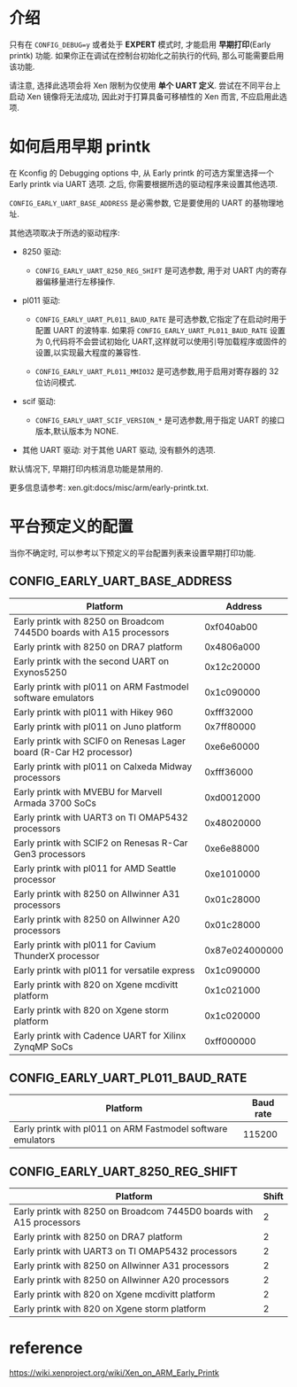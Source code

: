 
# 介绍

只有在 `CONFIG_DEBUG=y` 或者处于 **EXPERT** 模式时, 才能启用 **早期打印**(Early printk) 功能. 如果你正在调试在控制台初始化之前执行的代码, 那么可能需要启用该功能.

请注意, 选择此选项会将 Xen 限制为仅使用 **单个 UART 定义**. 尝试在不同平台上启动 Xen 镜像将无法成功, 因此对于打算具备可移植性的 Xen 而言, 不应启用此选项.

# 如何启用早期 printk

在 Kconfig 的 Debugging options 中, 从 Early printk 的可选方案里选择一个 Early printk via UART 选项. 之后, 你需要根据所选的驱动程序来设置其他选项.

`CONFIG_EARLY_UART_BASE_ADDRESS` 是必需参数, 它是要使用的 UART 的基物理地址.

其他选项取决于所选的驱动程序:

* 8250 驱动:

  * `CONFIG_EARLY_UART_8250_REG_SHIFT` 是可选参数, 用于对 UART 内的寄存器偏移量进行左移操作.

* pl011 驱动:

  * `CONFIG_EARLY_UART_PL011_BAUD_RATE` 是可选参数,它指定了在启动时用于配置 UART 的波特率.
  如果将 `CONFIG_EARLY_UART_PL011_BAUD_RATE` 设置为 0,代码将不会尝试初始化 UART,这样就可以使用引导加载程序或固件的设置,以实现最大程度的兼容性.

  * `CONFIG_EARLY_UART_PL011_MMIO32` 是可选参数,用于启用对寄存器的 32 位访问模式.

* scif 驱动:

  * `CONFIG_EARLY_UART_SCIF_VERSION_*` 是可选参数,用于指定 UART 的接口版本,默认版本为 NONE.

* 其他 UART 驱动: 对于其他 UART 驱动, 没有额外的选项.

默认情况下, 早期打印内核消息功能是禁用的.

更多信息请参考: xen.git:docs/misc/arm/early-printk.txt.

# 平台预定义的配置

当你不确定时, 可以参考以下预定义的平台配置列表来设置早期打印功能.

## CONFIG_EARLY_UART_BASE_ADDRESS

Platform | Address
---------|----------
Early printk with 8250 on Broadcom 7445D0 boards with A15 processors | 0xf040ab00
Early printk with 8250 on DRA7 platform | 0x4806a000
Early printk with the second UART on Exynos5250 | 0x12c20000
Early printk with pl011 on ARM Fastmodel software emulators | 0x1c090000
Early printk with pl011 with Hikey 960 | 0xfff32000
Early printk with pl011 on Juno platform | 0x7ff80000
Early printk with SCIF0 on Renesas Lager board (R-Car H2 processor) | 0xe6e60000
Early printk with pl011 on Calxeda Midway processors | 0xfff36000
Early printk with MVEBU for Marvell Armada 3700 SoCs | 0xd0012000
Early printk with UART3 on TI OMAP5432 processors | 0x48020000
Early printk with SCIF2 on Renesas R-Car Gen3 processors | 0xe6e88000
Early printk with pl011 for AMD Seattle processor | 0xe1010000
Early printk with 8250 on Allwinner A31 processors | 0x01c28000
Early printk with 8250 on Allwinner A20 processors | 0x01c28000
Early printk with pl011 for Cavium ThunderX processor | 0x87e024000000
Early printk with pl011 for versatile express | 0x1c090000
Early printk with 820 on Xgene mcdivitt platform | 0x1c021000
Early printk with 820 on Xgene storm platform | 0x1c020000
Early printk with Cadence UART for Xilinx ZynqMP SoCs | 0xff000000

## CONFIG_EARLY_UART_PL011_BAUD_RATE

Platform | Baud rate
---------|----------
Early printk with pl011 on ARM Fastmodel software emulators | 115200

## CONFIG_EARLY_UART_8250_REG_SHIFT

Platform | Shift
---------|----------
Early printk with 8250 on Broadcom 7445D0 boards with A15 processors | 2
Early printk with 8250 on DRA7 platform | 2
Early printk with UART3 on TI OMAP5432 processors | 2
Early printk with 8250 on Allwinner A31 processors | 2
Early printk with 8250 on Allwinner A20 processors | 2
Early printk with 820 on Xgene mcdivitt platform | 2
Early printk with 820 on Xgene storm platform | 2

# reference

https://wiki.xenproject.org/wiki/Xen_on_ARM_Early_Printk
